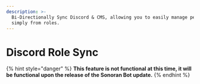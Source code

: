 ```yaml
---
description: >-
  Bi-Directionally Sync Discord & CMS, allowing you to easily manage permissions
  simply from roles.
---
```


# Discord Role Sync

{% hint style="danger" %}
**This feature is not functional at this time, it will be functional upon the release of the Sonoran Bot update.**
{% endhint %}
